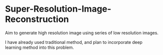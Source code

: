 # Super-Resolution-Image-Reconstruction

Aim to generate high resolution image using series of low resolution images.

I have already used traditional method, and plan to incorporate deep learning method into this problem.
